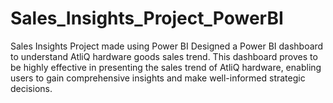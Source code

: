 # Sales_Insights_Project_PowerBI
Sales Insights Project made  using Power BI
Designed a Power BI dashboard to understand AtliQ hardware goods sales trend.
This dashboard proves to be highly effective in presenting the sales trend of AtliQ hardware, enabling users to gain comprehensive insights and make well-informed strategic decisions.
